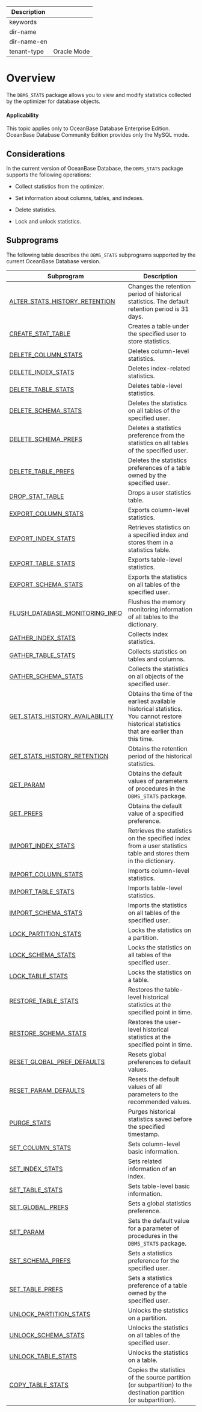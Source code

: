 | Description   |                 |
|---------------|-----------------|
| keywords      |                 |
| dir-name      |                 |
| dir-name-en   |                 |
| tenant-type   | Oracle Mode     |

# Overview

The `DBMS_STATS` package allows you to view and modify statistics collected by the optimizer for database objects.

  <main id="notice" >
    <h4>Applicability</h4>
    <p>This topic applies only to OceanBase Database Enterprise Edition. OceanBase Database Community Edition provides only the MySQL mode. </p>
  </main>

## Considerations

In the current version of OceanBase Database, the `DBMS_STATS` package supports the following operations:

* Collect statistics from the optimizer.

* Set information about columns, tables, and indexes.

* Delete statistics.

* Lock and unlock statistics.


## Subprograms

The following table describes the `DBMS_STATS` subprograms supported by the current OceanBase Database version.

| **Subprogram** | **Description** |
|-------------------------------------------------------------|------------------------------------------|
| [ALTER_STATS_HISTORY_RETENTION](../15900.dbms-stats-oracle/200.alter-stats-history-retention-oracle.md) | Changes the retention period of historical statistics. The default retention period is 31 days.  |
| [CREATE_STAT_TABLE](../15900.dbms-stats-oracle/300.create-stat-table-oracle.md) | Creates a table under the specified user to store statistics.  |
| [DELETE_COLUMN_STATS](../15900.dbms-stats-oracle/400.delete-column-stats-oracle.md) | Deletes column-level statistics.  |
| [DELETE_INDEX_STATS](../15900.dbms-stats-oracle/500.delete-index-stats-oracle.md) | Deletes index-related statistics.  |
| [DELETE_TABLE_STATS](../15900.dbms-stats-oracle/600.delete-table-stats-oracle.md) | Deletes table-level statistics.  |
| [DELETE_SCHEMA_STATS](../15900.dbms-stats-oracle/700.delete-schema-stats-oracle.md) | Deletes the statistics on all tables of the specified user.  |
| [DELETE_SCHEMA_PREFS](../15900.dbms-stats-oracle/800.delete-schema-prefs-oracle.md) | Deletes a statistics preference from the statistics on all tables of the specified user.  |
| [DELETE_TABLE_PREFS](../15900.dbms-stats-oracle/900.delete-table-prefs-oracle.md) | Deletes the statistics preferences of a table owned by the specified user.  |
| [DROP_STAT_TABLE](../15900.dbms-stats-oracle/1000.drop-stat-table-oracle.md) | Drops a user statistics table.  |
| [EXPORT_COLUMN_STATS](../15900.dbms-stats-oracle/1100.export-column-stats-oracle.md) | Exports column-level statistics.  |
| [EXPORT_INDEX_STATS](../15900.dbms-stats-oracle/1200.export-index-stats-oracle.md) | Retrieves statistics on a specified index and stores them in a statistics table.  |
| [EXPORT_TABLE_STATS](../15900.dbms-stats-oracle/1300.export-table-stats-oracle.md) | Exports table-level statistics.  |
| [EXPORT_SCHEMA_STATS](../15900.dbms-stats-oracle/1400.export-schema-stats-oracle.md) | Exports the statistics on all tables of the specified user.  |
| [FLUSH_DATABASE_MONITORING_INFO](../15900.dbms-stats-oracle/1500.flush-database-monitoring-info-oracle.md) | Flushes the memory monitoring information of all tables to the dictionary.  |
| [GATHER_INDEX_STATS](../15900.dbms-stats-oracle/1600.gather-index-stats-oracle.md) | Collects index statistics.  |
| [GATHER_TABLE_STATS](../15900.dbms-stats-oracle/1700.gather-table-stats-oracle.md) | Collects statistics on tables and columns.  |
| [GATHER_SCHEMA_STATS](../15900.dbms-stats-oracle/1800.gather-schema-stats-oracle.md) | Collects the statistics on all objects of the specified user.  |
| [GET_STATS_HISTORY_AVAILABILITY](../15900.dbms-stats-oracle/1900.get-stats-history-availability-oracle.md) | Obtains the time of the earliest available historical statistics. You cannot restore historical statistics that are earlier than this time.  |
| [GET_STATS_HISTORY_RETENTION](../15900.dbms-stats-oracle/2000.get-stats-history-retention-oracle.md) | Obtains the retention period of the historical statistics.  |
| [GET_PARAM](../15900.dbms-stats-oracle/2100.get-param-oracle.md) | Obtains the default values of parameters of procedures in the `DBMS_STATS` package.  |
| [GET_PREFS](../15900.dbms-stats-oracle/2200.get-prefs-oracle.md) | Obtains the default value of a specified preference.  |
| [IMPORT_INDEX_STATS](../15900.dbms-stats-oracle/2300.import-index-stats-oracle.md) | Retrieves the statistics on the specified index from a user statistics table and stores them in the dictionary.  |
| [IMPORT_COLUMN_STATS](../15900.dbms-stats-oracle/2400.import-column-stats-oracle.md) | Imports column-level statistics.  |
| [IMPORT_TABLE_STATS](../15900.dbms-stats-oracle/2500.import-table-stats-oracle.md) | Imports table-level statistics.  |
| [IMPORT_SCHEMA_STATS](../15900.dbms-stats-oracle/2600.import-schema-stats-oracle.md) | Imports the statistics on all tables of the specified user.  |
| [LOCK_PARTITION_STATS](../15900.dbms-stats-oracle/2700.lock-partition-stats-oracle.md) | Locks the statistics on a partition.  |
| [LOCK_SCHEMA_STATS](../15900.dbms-stats-oracle/2800.lock-schema-stats-oracle.md) | Locks the statistics on all tables of the specified user.  |
| [LOCK_TABLE_STATS](../15900.dbms-stats-oracle/2900.lock-table-stats-oracle.md) | Locks the statistics on a table.  |
| [RESTORE_TABLE_STATS](../15900.dbms-stats-oracle/3000.restore-table-stats-oracle.md) | Restores the table-level historical statistics at the specified point in time.  |
| [RESTORE_SCHEMA_STATS](../15900.dbms-stats-oracle/3100.restore-schema-stats-oracle.md) | Restores the user-level historical statistics at the specified point in time.  |
| [RESET_GLOBAL_PREF_DEFAULTS](../15900.dbms-stats-oracle/3200.reset-global-pref-defaults-oracle.md) | Resets global preferences to default values.  |
| [RESET_PARAM_DEFAULTS](../15900.dbms-stats-oracle/3300.reset-param-defaults-oracle.md) | Resets the default values of all parameters to the recommended values.  |
| [PURGE_STATS](../15900.dbms-stats-oracle/3400.purge-stats-oracle.md) | Purges historical statistics saved before the specified timestamp.  |
| [SET_COLUMN_STATS](../15900.dbms-stats-oracle/3500.set-column-stats-oracle.md) | Sets column-level basic information.  |
| [SET_INDEX_STATS](../15900.dbms-stats-oracle/3600.set-index-stats-oracle.md) | Sets related information of an index.  |
| [SET_TABLE_STATS](../15900.dbms-stats-oracle/3700.set-table-stats-oracle.md) | Sets table-level basic information.  |
| [SET_GLOBAL_PREFS](../15900.dbms-stats-oracle/3800.set-global-prefs-oracle.md) | Sets a global statistics preference.  |
| [SET_PARAM](../15900.dbms-stats-oracle/3900.set-param-oracle.md) | Sets the default value for a parameter of procedures in the `DBMS_STATS` package.  |
| [SET_SCHEMA_PREFS](../15900.dbms-stats-oracle/4000.set-schema-prefs-oracle.md) | Sets a statistics preference for the specified user.  |
| [SET_TABLE_PREFS](../15900.dbms-stats-oracle/4100.set-table-prefs-oracle.md) | Sets a statistics preference of a table owned by the specified user.  |
| [UNLOCK_PARTITION_STATS](../15900.dbms-stats-oracle/4200.unlock-partition-stats-oracle.md) | Unlocks the statistics on a partition.  |
| [UNLOCK_SCHEMA_STATS](../15900.dbms-stats-oracle/4300.unlock-schema-stats-oracle.md) | Unlocks the statistics on all tables of the specified user.  |
| [UNLOCK_TABLE_STATS](../15900.dbms-stats-oracle/4400.unlock-table-stats-oracle.md) | Unlocks the statistics on a table.  |
| [COPY_TABLE_STATS](4500.copy-table-stat-of-oracle-mode.md) | Copies the statistics of the source partition (or subpartition) to the destination partition (or subpartition).  |
